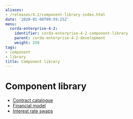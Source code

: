 ```yaml
---
aliases:
- /releases/4.2/component-library-index.html
date: '2020-01-08T09:59:25Z'
menu:
  corda-enterprise-4-2:
    identifier: corda-enterprise-4-2-component-library
    parent: corda-enterprise-4-2-development
    weight: 250
tags:
- component
- library
title: Component library
---
```



# Component library



* [Contract catalogue](contract-catalogue.md)
* [Financial model](financial-model.md)
* [Interest rate swaps](contract-irs.md)



